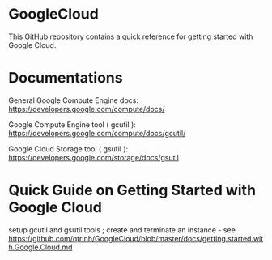 GoogleCloud
===========

This GitHub repository contains a quick reference for getting started with Google Cloud.

Documentations
=====================
General Google Compute Engine docs: https://developers.google.com/compute/docs/

Google Compute Engine tool ( gcutil ): https://developers.google.com/compute/docs/gcutil/

Google Cloud Storage tool ( gsutil ): https://developers.google.com/storage/docs/gsutil

Quick Guide on Getting Started with Google Cloud
================================================

  setup gcutil and gsutil tools ; create and terminate an instance - see https://github.com/qtrinh/GoogleCloud/blob/master/docs/getting.started.with.Google.Cloud.md

